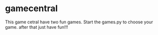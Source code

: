 # gamecentral
This game cetral have two fun games. 
Start the games.py to choose your game. 
after that just have fun!!! 

